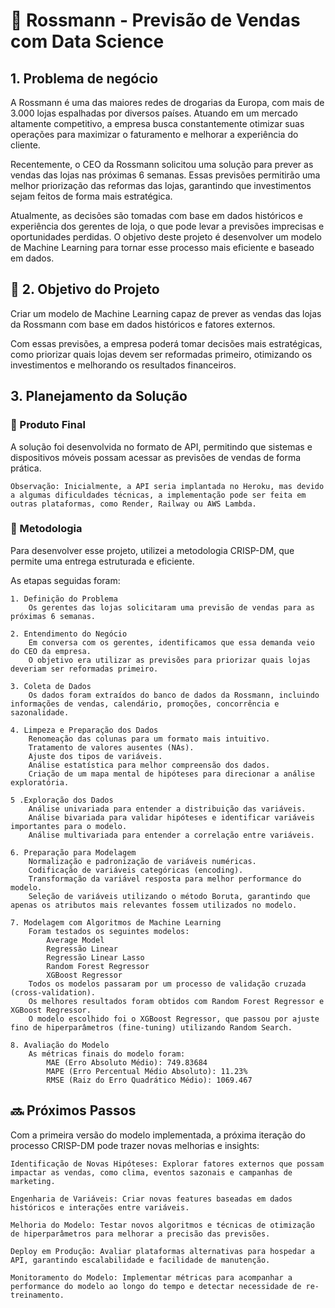 # 🏬 Rossmann - Previsão de Vendas com Data Science

## 1. Problema de negócio

A Rossmann é uma das maiores redes de drogarias da Europa, com mais de 3.000 lojas espalhadas por diversos países. Atuando em um mercado altamente competitivo, a empresa busca constantemente otimizar suas operações para maximizar o faturamento e melhorar a experiência do cliente.

Recentemente, o CEO da Rossmann solicitou uma solução para prever as vendas das lojas nas próximas 6 semanas. Essas previsões permitirão uma melhor priorização das reformas das lojas, garantindo que investimentos sejam feitos de forma mais estratégica.

Atualmente, as decisões são tomadas com base em dados históricos e experiência dos gerentes de loja, o que pode levar a previsões imprecisas e oportunidades perdidas. O objetivo deste projeto é desenvolver um modelo de Machine Learning para tornar esse processo mais eficiente e baseado em dados.


## 🎯 2. Objetivo do Projeto

Criar um modelo de Machine Learning capaz de prever as vendas das lojas da Rossmann com base em dados históricos e fatores externos.

Com essas previsões, a empresa poderá tomar decisões mais estratégicas, como priorizar quais lojas devem ser reformadas primeiro, otimizando os investimentos e melhorando os resultados financeiros.

## 3. Planejamento da Solução

### 📌 Produto Final

A solução foi desenvolvida no formato de API, permitindo que sistemas e dispositivos móveis possam acessar as previsões de vendas de forma prática.

    Observação: Inicialmente, a API seria implantada no Heroku, mas devido a algumas dificuldades técnicas, a implementação pode ser feita em outras plataformas, como Render, Railway ou AWS Lambda.

### 🚀 Metodologia

Para desenvolver esse projeto, utilizei a metodologia CRISP-DM, que permite uma entrega estruturada e eficiente.

As etapas seguidas foram:

    1. Definição do Problema
        Os gerentes das lojas solicitaram uma previsão de vendas para as próximas 6 semanas.

    2. Entendimento do Negócio
        Em conversa com os gerentes, identificamos que essa demanda veio do CEO da empresa.
        O objetivo era utilizar as previsões para priorizar quais lojas deveriam ser reformadas primeiro.

    3. Coleta de Dados
        Os dados foram extraídos do banco de dados da Rossmann, incluindo informações de vendas, calendário, promoções, concorrência e sazonalidade.

    4. Limpeza e Preparação dos Dados
        Renomeação das colunas para um formato mais intuitivo.
        Tratamento de valores ausentes (NAs).
        Ajuste dos tipos de variáveis.
        Análise estatística para melhor compreensão dos dados.
        Criação de um mapa mental de hipóteses para direcionar a análise exploratória.

    5 .Exploração dos Dados
        Análise univariada para entender a distribuição das variáveis.
        Análise bivariada para validar hipóteses e identificar variáveis importantes para o modelo.
        Análise multivariada para entender a correlação entre variáveis.

    6. Preparação para Modelagem
        Normalização e padronização de variáveis numéricas.
        Codificação de variáveis categóricas (encoding).
        Transformação da variável resposta para melhor performance do modelo.
        Seleção de variáveis utilizando o método Boruta, garantindo que apenas os atributos mais relevantes fossem utilizados no modelo.

    7. Modelagem com Algoritmos de Machine Learning
        Foram testados os seguintes modelos:
            Average Model
            Regressão Linear
            Regressão Linear Lasso
            Random Forest Regressor
            XGBoost Regressor
        Todos os modelos passaram por um processo de validação cruzada (cross-validation).
        Os melhores resultados foram obtidos com Random Forest Regressor e XGBoost Regressor.
        O modelo escolhido foi o XGBoost Regressor, que passou por ajuste fino de hiperparâmetros (fine-tuning) utilizando Random Search.

    8. Avaliação do Modelo
        As métricas finais do modelo foram:
            MAE (Erro Absoluto Médio): 749.83684
            MAPE (Erro Percentual Médio Absoluto): 11.23%
            RMSE (Raiz do Erro Quadrático Médio): 1069.467

## 🔜 Próximos Passos

Com a primeira versão do modelo implementada, a próxima iteração do processo CRISP-DM pode trazer novas melhorias e insights:

    Identificação de Novas Hipóteses: Explorar fatores externos que possam impactar as vendas, como clima, eventos sazonais e campanhas de marketing.
    
    Engenharia de Variáveis: Criar novas features baseadas em dados históricos e interações entre variáveis.
    
    Melhoria do Modelo: Testar novos algoritmos e técnicas de otimização de hiperparâmetros para melhorar a precisão das previsões.
    
    Deploy em Produção: Avaliar plataformas alternativas para hospedar a API, garantindo escalabilidade e facilidade de manutenção.
    
    Monitoramento do Modelo: Implementar métricas para acompanhar a performance do modelo ao longo do tempo e detectar necessidade de re-treinamento.
